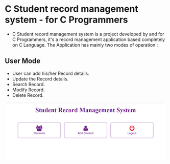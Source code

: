 # C Student record management system - for C Programmers 

* C Student record management system is a project developed by and for C Programmers, it's a record management  application based completely on C Language. The Application has mainly two modes of operation :

## User Mode ##
- User can add his/her Record details.
- Update the Record details.
- Search Record.
- Modify Record.
- Delete Record.

![](https://github.com/poojaapatilkk12/M1_MARCH_2022/blob/main/images/Student%20readme.png)

